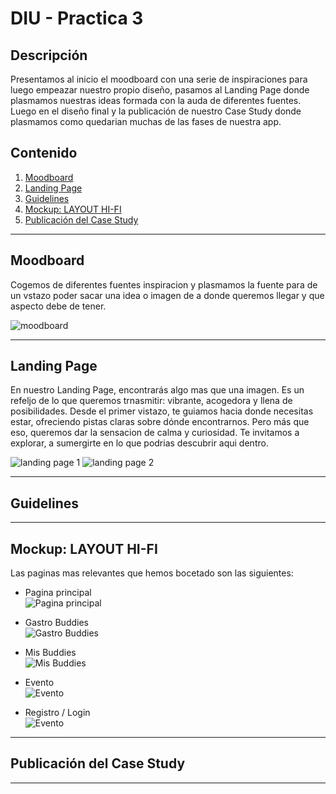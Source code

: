 # DIU - Practica 3

## Descripción

Presentamos al inicio el moodboard con una serie de inspiraciones para luego empeazar nuestro propio diseño, pasamos al Landing Page donde plasmamos nuestras ideas formada con la auda de diferentes fuentes.
Luego en el diseño final y la publicación de nuestro Case Study donde plasmamos como quedarian muchas de las fases de nuestra app.

## Contenido

1. [Moodboard](#moodboard)
2. [Landing Page](#landing-page)
3. [Guidelines](#guidelines)
4. [Mockup: LAYOUT HI-FI](#mockup-layout-hi-fi)
5. [Publicación del Case Study](#publicación-del-case-study)

---

## Moodboard
Cogemos de diferentes fuentes inspiracion y plasmamos la fuente para de un vstazo poder sacar una idea o imagen de a donde queremos llegar y que aspecto debe de tener.
<br />  

![moodboard](mediaP3/moodboard.PNG)

---

## Landing Page

En nuestro Landing Page, encontrarás algo mas que una imagen. Es un refeljo de lo que queremos trnasmitir: vibrante, acogedora y llena de posibilidades. Desde el primer vistazo, te guiamos hacia donde necesitas estar, ofreciendo pistas claras sobre dónde encontrarnos. Pero más que eso, queremos dar la sensacion de calma y curiosidad. Te invitamos a explorar, a sumergirte en lo que podrias descubrir aqui dentro.
<br/>

![landing page 1](mediaP3/land1.PNG)
![landing page 2](mediaP3/land2.PNG)

---

## Guidelines

---

## Mockup: LAYOUT HI-FI

Las paginas mas relevantes que hemos bocetado son las siguientes:
- Pagina principal <br/>
![Pagina principal](mediaP3/main.PNG)

- Gastro Buddies <br/>
![Gastro Buddies](mediaP3/gbuddies.PNG)

- Mis Buddies <br/>
![Mis Buddies](mediaP3/buddies.PNG)

- Evento <br/>
![Evento](mediaP3/evento.PNG)

- Registro / Login <br/>
![Evento](mediaP3/loginRegistro.PNG)


---

## Publicación del Case Study

---
